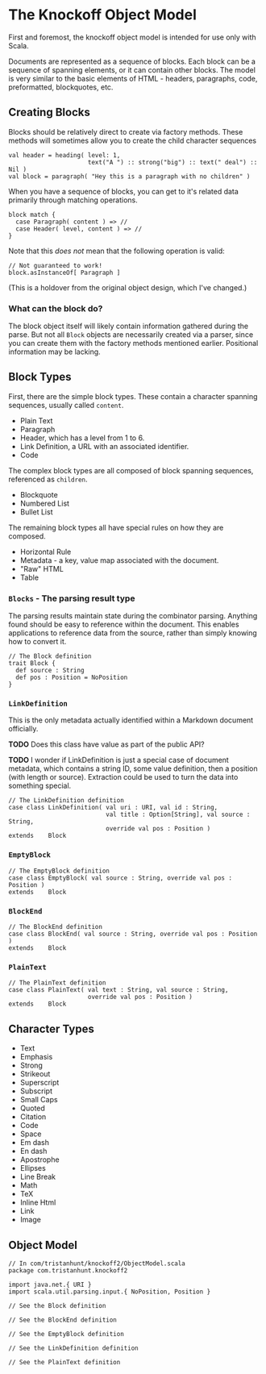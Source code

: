 # The Knockoff Object Model #

First and foremost, the knockoff object model is intended for use only with Scala.

Documents are represented as a sequence of blocks. Each block can be a sequence of
spanning elements, or it can contain other blocks. The model is very similar to the
basic elements of HTML - headers, paragraphs, code, preformatted, blockquotes,
etc.



## Creating Blocks ##

Blocks should be relatively direct to create via factory methods. These methods will
sometimes allow you to create the child character sequences

    val header = heading( level: 1,
                          text("A ") :: strong("big") :: text(" deal") :: Nil )
    val block = paragraph( "Hey this is a paragraph with no children" )

When you have a sequence of blocks, you can get to it's related data primarily
through matching operations.

    block match {
      case Paragraph( content ) => //
      case Header( level, content ) => //
    }

Note that this *does not* mean that the following operation is valid:

    // Not guaranteed to work!
    block.asInstanceOf[ Paragraph ]

(This is a holdover from the original object design, which I've changed.)

### What can the block do?

The block object itself will likely contain information gathered during the parse.
But not all `Block` objects are necessarily created via a parser, since you can
create them with the factory methods mentioned earlier. Positional information may
be lacking.



## Block Types ##

First, there are the simple block types. These contain a character spanning 
sequences, usually called `content`.

* Plain Text
* Paragraph
* Header, which has a level from 1 to 6.
* Link Definition, a URL with an associated identifier.
* Code

The complex block types are all composed of block spanning sequences, referenced
as `children`.

* Blockquote 
* Numbered List
* Bullet List

The remaining block types all have special rules on how they are composed.

* Horizontal Rule
* Metadata - a key, value map associated with the document.
* "Raw" HTML
* Table

### `Blocks` - The parsing result type

The parsing results maintain state during the combinator parsing. Anything found
should be easy to reference within the document. This enables applications to
reference data from the source, rather than simply knowing how to convert it.

    // The Block definition
    trait Block {
      def source : String
      def pos : Position = NoPosition
    }


### `LinkDefinition`

This is the only metadata actually identified within a Markdown document officially.

__TODO__ Does this class have value as part of the public API?

__TODO__ I wonder if LinkDefinition is just a special case of document metadata,
which contains a string ID, some value definition, then a position (with length or
source). Extraction could be used to turn the data into something special.

    // The LinkDefinition definition
    case class LinkDefinition( val uri : URI, val id : String,
                               val title : Option[String], val source : String,
                               override val pos : Position )
    extends    Block

### `EmptyBlock`
  
    // The EmptyBlock definition
    case class EmptyBlock( val source : String, override val pos : Position )
    extends    Block
    
### `BlockEnd`

    // The BlockEnd definition
    case class BlockEnd( val source : String, override val pos : Position )
    extends    Block

### `PlainText`

    // The PlainText definition
    case class PlainText( val text : String, val source : String,
                          override val pos : Position )
    extends    Block



## Character Types ##

* Text
* Emphasis
* Strong
* Strikeout
* Superscript   
* Subscript     
* Small Caps     
* Quoted
* Citation
* Code           
* Space                 
* Em dash                
* En dash                
* Apostrophe            
* Ellipses              
* Line Break             
* Math
* TeX
* Inline Html
* Link
* Image 



## Object Model ##

    // In com/tristanhunt/knockoff2/ObjectModel.scala
    package com.tristanhunt.knockoff2
    
    import java.net.{ URI }
    import scala.util.parsing.input.{ NoPosition, Position }
    
    // See the Block definition
    
    // See the BlockEnd definition
    
    // See the EmptyBlock definition
    
    // See the LinkDefinition definition
    
    // See the PlainText definition